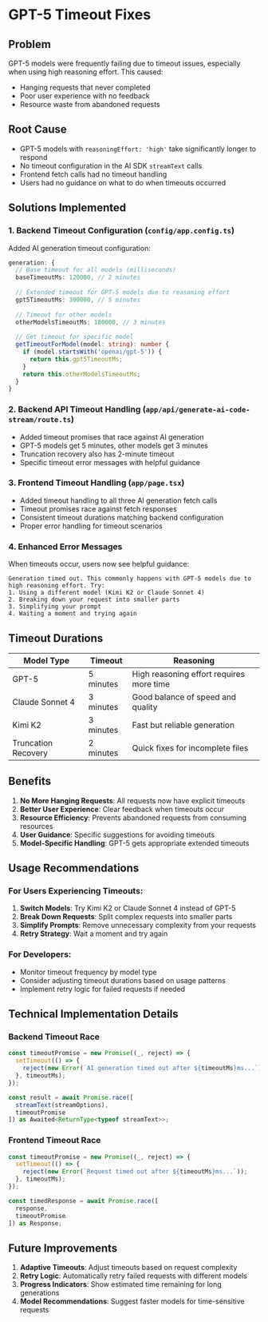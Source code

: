 # GPT-5 Timeout Fixes

## Problem
GPT-5 models were frequently failing due to timeout issues, especially when using high reasoning effort. This caused:
- Hanging requests that never completed
- Poor user experience with no feedback
- Resource waste from abandoned requests

## Root Cause
- GPT-5 models with `reasoningEffort: 'high'` take significantly longer to respond
- No timeout configuration in the AI SDK `streamText` calls
- Frontend fetch calls had no timeout handling
- Users had no guidance on what to do when timeouts occurred

## Solutions Implemented

### 1. Backend Timeout Configuration (`config/app.config.ts`)
Added AI generation timeout configuration:
```typescript
generation: {
  // Base timeout for all models (milliseconds)
  baseTimeoutMs: 120000, // 2 minutes
  
  // Extended timeout for GPT-5 models due to reasoning effort
  gpt5TimeoutMs: 300000, // 5 minutes
  
  // Timeout for other models
  otherModelsTimeoutMs: 180000, // 3 minutes
  
  // Get timeout for specific model
  getTimeoutForModel(model: string): number {
    if (model.startsWith('openai/gpt-5')) {
      return this.gpt5TimeoutMs;
    }
    return this.otherModelsTimeoutMs;
  }
}
```

### 2. Backend API Timeout Handling (`app/api/generate-ai-code-stream/route.ts`)
- Added timeout promises that race against AI generation
- GPT-5 models get 5 minutes, other models get 3 minutes
- Truncation recovery also has 2-minute timeout
- Specific timeout error messages with helpful guidance

### 3. Frontend Timeout Handling (`app/page.tsx`)
- Added timeout handling to all three AI generation fetch calls
- Timeout promises race against fetch responses
- Consistent timeout durations matching backend configuration
- Proper error handling for timeout scenarios

### 4. Enhanced Error Messages
When timeouts occur, users now see helpful guidance:
```
Generation timed out. This commonly happens with GPT-5 models due to high reasoning effort. Try:
1. Using a different model (Kimi K2 or Claude Sonnet 4)
2. Breaking down your request into smaller parts
3. Simplifying your prompt
4. Waiting a moment and trying again
```

## Timeout Durations

| Model Type | Timeout | Reasoning |
|------------|---------|-----------|
| GPT-5 | 5 minutes | High reasoning effort requires more time |
| Claude Sonnet 4 | 3 minutes | Good balance of speed and quality |
| Kimi K2 | 3 minutes | Fast but reliable generation |
| Truncation Recovery | 2 minutes | Quick fixes for incomplete files |

## Benefits

1. **No More Hanging Requests**: All requests now have explicit timeouts
2. **Better User Experience**: Clear feedback when timeouts occur
3. **Resource Efficiency**: Prevents abandoned requests from consuming resources
4. **User Guidance**: Specific suggestions for avoiding timeouts
5. **Model-Specific Handling**: GPT-5 gets appropriate extended timeouts

## Usage Recommendations

### For Users Experiencing Timeouts:
1. **Switch Models**: Try Kimi K2 or Claude Sonnet 4 instead of GPT-5
2. **Break Down Requests**: Split complex requests into smaller parts
3. **Simplify Prompts**: Remove unnecessary complexity from your requests
4. **Retry Strategy**: Wait a moment and try again

### For Developers:
- Monitor timeout frequency by model type
- Consider adjusting timeout durations based on usage patterns
- Implement retry logic for failed requests if needed

## Technical Implementation Details

### Backend Timeout Race
```typescript
const timeoutPromise = new Promise((_, reject) => {
  setTimeout(() => {
    reject(new Error(`AI generation timed out after ${timeoutMs}ms...`));
  }, timeoutMs);
});

const result = await Promise.race([
  streamText(streamOptions),
  timeoutPromise
]) as Awaited<ReturnType<typeof streamText>>;
```

### Frontend Timeout Race
```typescript
const timeoutPromise = new Promise((_, reject) => {
  setTimeout(() => {
    reject(new Error(`Request timed out after ${timeoutMs}ms...`));
  }, timeoutMs);
});

const timedResponse = await Promise.race([
  response,
  timeoutPromise
]) as Response;
```

## Future Improvements

1. **Adaptive Timeouts**: Adjust timeouts based on request complexity
2. **Retry Logic**: Automatically retry failed requests with different models
3. **Progress Indicators**: Show estimated time remaining for long generations
4. **Model Recommendations**: Suggest faster models for time-sensitive requests
